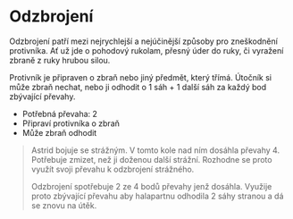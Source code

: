 # Odzbrojení

Odzbrojení patří mezi nejrychlejší a nejúčinější způsoby pro zneškodnění
protivníka. Ať už jde o pohodový rukolam, přesný úder do ruky, či vyražení
zbraně z ruky hrubou silou.

Protivník je připraven o zbraň nebo jiný předmět, který třímá. Útočník si
může zbraň nechat, nebo ji odhodit o 1 sáh + 1 další sáh za každý bod
zbývající převahy.

- Potřebná převaha: 2
- Připraví protivníka o zbraň
- Může zbraň odhodit

> Astrid bojuje se strážným. V tomto kole nad ním dosáhla převahy 4.
> Potřebuje zmizet, než ji doženou další strážní. Rozhodne se proto využít
> svoji převahu k odzbrojení strážného.
> 
> Odzbrojení spotřebuje 2 ze 4 bodů převahy jenž dosáhla. Využije proto 
> zbývající převahu aby halapartnu odhodila 2 sáhy stranou a dá se znovu
> na útěk.
